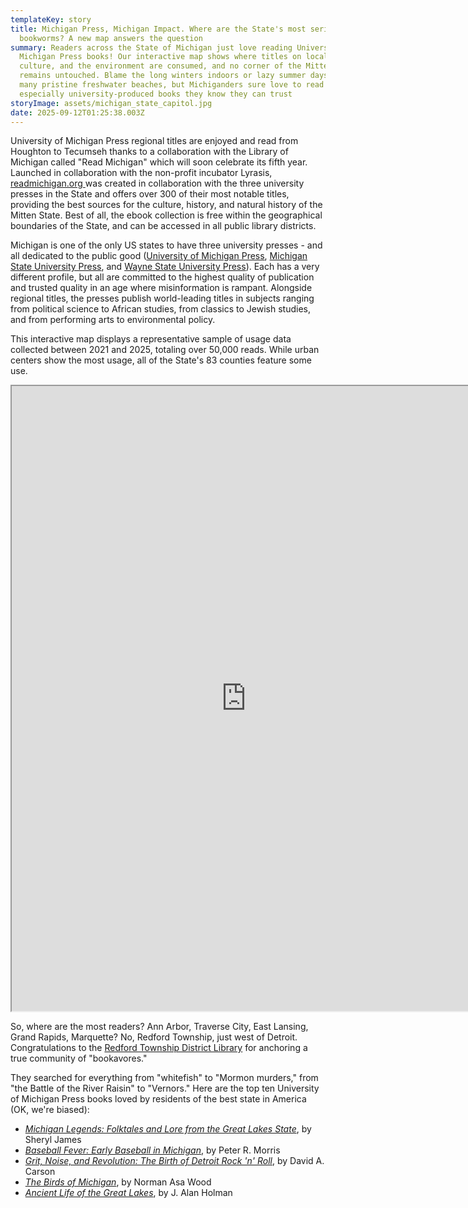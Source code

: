 ```yaml
---
templateKey: story
title: Michigan Press, Michigan Impact. Where are the State's most serious
  bookworms? A new map answers the question
summary: Readers across the State of Michigan just love reading University of
  Michigan Press books! Our interactive map shows where titles on local history,
  culture, and the environment are consumed, and no corner of the Mitten State
  remains untouched. Blame the long winters indoors or lazy summer days on the
  many pristine freshwater beaches, but Michiganders sure love to read -
  especially university-produced books they know they can trust
storyImage: assets/michigan_state_capitol.jpg
date: 2025-09-12T01:25:38.003Z
---
```

University of Michigan Press regional titles are enjoyed and read from Houghton to Tecumseh thanks to a collaboration with the Library of Michigan called "Read Michigan" which will soon celebrate its fifth year. Launched in collaboration with the non-profit incubator Lyrasis, [readmichigan.org ](https://readmichigan.biblioboard.com)was created in collaboration with the three university presses in the State and offers over 300 of their most notable titles, providing the best sources for the culture, history, and natural history of the Mitten State. Best of all, the ebook collection is free within the geographical boundaries of the State, and can be accessed in all public library districts. 

Michigan is one of the only US states to have three university presses - and all dedicated to the public good ([University of Michigan Press](https://press.umich.edu/), [Michigan State University Press](https://msupress.org/), and [Wayne State University Press](https://wsupress.wayne.edu/)). Each has a very different profile, but all are committed to the highest quality of publication and trusted quality in an age where misinformation is rampant. Alongside regional titles, the presses publish world-leading titles in subjects ranging from political science to African studies, from classics to Jewish studies, and from performing arts to environmental policy.

This interactive map displays a representative sample of usage data collected between 2021 and 2025, totaling over 50,000 reads. While urban centers show the most usage, all of the State's 83 counties feature some use.

<iframe src="https://plum-aigneis-42.tiiny.site" width="750" height="1000" allowfullscreen></iframe>

So, where are the most readers? Ann Arbor, Traverse City, East Lansing, Grand Rapids, Marquette? No, Redford Township, just west of Detroit. Congratulations to the [Redford Township District Library](https://www.rtdl.org/) for anchoring a true community of "bookavores."

They searched for everything from "whitefish" to "Mormon murders," from "the Battle of the River Raisin" to "Vernors." Here are the top ten University of Michigan Press books loved by residents of the best state in America (OK, we're biased):

* *[Michigan Legends: Folktales and Lore from the Great Lakes State](https://press.umich.edu/Books/M/Michigan-Legends)*, by Sheryl James
* *[Baseball Fever: Early Baseball in Michigan](https://press.umich.edu/Books/B/Baseball-Fever2)*, by Peter R. Morris
* *[Grit, Noise, and Revolution: The Birth of Detroit Rock 'n' Roll](https://press.umich.edu/Books/G/Grit-Noise-and-Revolution2)*, by David A. Carson
* *[The Birds of Michigan](https://press.umich.edu/Books/T/The-Birds-of-Michigan)*, by Norman Asa Wood
* *[Ancient Life of the Great Lakes](https://press.umich.edu/Books/A/Ancient-Life-of-the-Great-Lakes-Basin)*, by J. Alan Holman